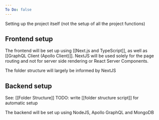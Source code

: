 ```yaml
---
To Do: false
---
```


Setting up the project itself (not the setup of all the project functions)

## Frontend setup
The frontend will be set up using [[Next.js and TypeScript]], as well as [[GraphQL Client (Apollo Client)]]. NextJS will be used solely for the page routing and not for server side rendering or React Server Components.

The folder structure will largely be informed by NextJS

## Backend setup
See: [[Folder Structure]] 
TODO: write [[folder structure script]] for automatic setup

The backend will be set up using NodeJS, Apollo GraphQL and MongoDB